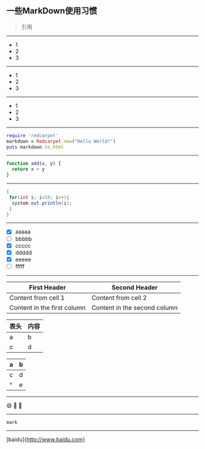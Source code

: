 一些MarkDown使用习惯
---

>引用

---

- 1
- 2
- 3

---

* 1
* 2
* 3

---

+ 1
+ 2
+ 3

---

```ruby
require 'redcarpet'
markdown = Redcarpet.new("Hello World!")
puts markdown.to_html
```

---

```javascript {.class1 .class}
function add(x, y) {
  return x + y
}
```

---

```java {.line-numbers} 
{
 for(int i; i<10; i++){
  system.out.println(i);
 }
}
```

---

- [x] aaaaa
- [ ] bbbbb
- [x] ccccc
- [x] ddddd
- [x] eeeee
- [ ] fffff

---

First Header | Second Header
------------ | -------------
Content from cell 1 | Content from cell 2
Content in the first column | Content in the second column

表头  | 内容
---- |----
a    | b   
c    | d 

|a   |   b|
|----|----|
| c  |   d|
|^   |   e|

---

:smile:
:boy:
:girl:

---

`mark`

---

[baidu]{http://www.baidu.com}
